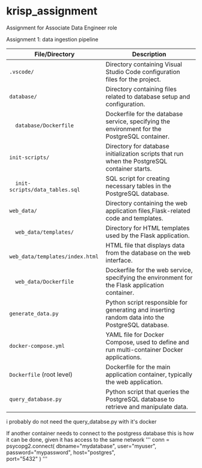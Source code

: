 # krisp_assignment
Assignment for Associate Data Engineer role

Assignment 1: data ingestion pipeline

| **File/Directory**               | **Description**                                                                                   |
|----------------------------------|---------------------------------------------------------------------------------------------------|
| `.vscode/`                       | Directory containing Visual Studio Code configuration files for the project.                      |
| `database/`                      | Directory containing files related to database setup and configuration.                           |
| &emsp;`database/Dockerfile`          | Dockerfile for the database service, specifying the environment for the PostgreSQL container.     |
| `init-scripts/`                  | Directory for database initialization scripts that run when the PostgreSQL container starts.      |
| &emsp;`init-scripts/data_tables.sql` | SQL script for creating necessary tables in the PostgreSQL database.                              |
| `web_data/`                      | Directory containing the web application files,Flask-related code and templates.                  |
| &emsp;`web_data/templates/`          | Directory for HTML templates used by the Flask application.                                       |
| &emsp;`web_data/templates/index.html`| HTML file that displays data from the database on the web interface.                              |
| &emsp;`web_data/Dockerfile`          | Dockerfile for the web service, specifying the environment for the Flask application container.   |
| `generate_data.py`               | Python script responsible for generating and inserting random data into the PostgreSQL database.  |
| `docker-compose.yml`             | YAML file for Docker Compose, used to define and run multi-container Docker applications.         |
| `Dockerfile` (root level)        | Dockerfile for the main application container, typically the web application.                     |
| `query_database.py`              | Python script that queries the PostgreSQL database to retrieve and manipulate data.               |

i probably do not need the query_databse.py with it's docker



If another container needs to connect to the postgress database this is how it can be done, given it has access to the same network
'''
conn = psycopg2.connect(
    dbname="mydatabase",
    user="myuser",
    password="mypassword",
    host="postgres",  
    port="5432"
)
'''
